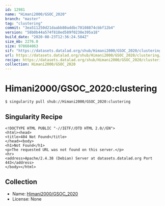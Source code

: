 ```yaml
---
id: 12981
name: "Himani2000/GSOC_2020"
branch: "master"
tag: "clustering"
commit: "3ea511250d21daabb80addbc70108874cbbf12b4"
version: "58b0b44a574f818ed589f0238e395a18"
build_date: "2020-08-23T12:36:24.584Z"
size_mb: 2276.0
size: 978604063
sif: "https://datasets.datalad.org/shub/Himani2000/GSOC_2020/clustering/2020-08-23-3ea51125-58b0b44a/58b0b44a574f818ed589f0238e395a18.sif"
url: https://datasets.datalad.org/shub/Himani2000/GSOC_2020/clustering/2020-08-23-3ea51125-58b0b44a/
recipe: https://datasets.datalad.org/shub/Himani2000/GSOC_2020/clustering/2020-08-23-3ea51125-58b0b44a/Singularity
collection: Himani2000/GSOC_2020
---
```


# Himani2000/GSOC_2020:clustering

```bash
$ singularity pull shub://Himani2000/GSOC_2020:clustering
```

## Singularity Recipe

```singularity
<!DOCTYPE HTML PUBLIC "-//IETF//DTD HTML 2.0//EN">
<html><head>
<title>404 Not Found</title>
</head><body>
<h1>Not Found</h1>
<p>The requested URL was not found on this server.</p>
<hr>
<address>Apache/2.4.38 (Debian) Server at datasets.datalad.org Port 443</address>
</body></html>
```

## Collection

 - Name: [Himani2000/GSOC_2020](https://github.com/Himani2000/GSOC_2020)
 - License: None

